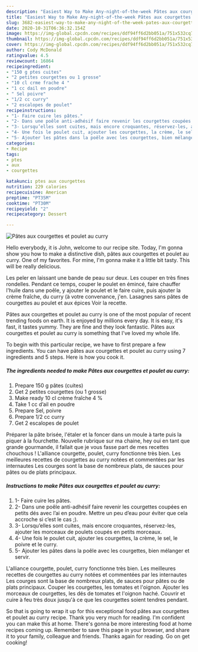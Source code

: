 ```yaml
---
description: "Easiest Way to Make Any-night-of-the-week Pâtes aux courgettes et poulet au curry"
title: "Easiest Way to Make Any-night-of-the-week Pâtes aux courgettes et poulet au curry"
slug: 3682-easiest-way-to-make-any-night-of-the-week-pates-aux-courgettes-et-poulet-au-curry
date: 2020-10-31T06:36:32.154Z
image: https://img-global.cpcdn.com/recipes/ddf94ff6d2bb051a/751x532cq70/pates-aux-courgettes-et-poulet-au-curry-photo-principale-de-la-recette.jpg
thumbnail: https://img-global.cpcdn.com/recipes/ddf94ff6d2bb051a/751x532cq70/pates-aux-courgettes-et-poulet-au-curry-photo-principale-de-la-recette.jpg
cover: https://img-global.cpcdn.com/recipes/ddf94ff6d2bb051a/751x532cq70/pates-aux-courgettes-et-poulet-au-curry-photo-principale-de-la-recette.jpg
author: Cody McDonald
ratingvalue: 4.5
reviewcount: 16864
recipeingredient:
- "150 g ptes cuites"
- "2 petites courgettes ou 1 grosse"
- "10 cl crme frache 4 "
- "1 cc dail en poudre"
- " Sel poivre"
- "1/2 cc curry"
- "2 escalopes de poulet"
recipeinstructions:
- "1- Faire cuire les pâtes."
- "2- Dans une poêle anti-adhésif faire revenir les courgettes coupées en petits dés avec l’ai en poudre. Mettre un peu d’eau pour éviter que cela accroche si c’est le cas ;)."
- "3- Lorsqu’elles sont cuites, mais encore croquantes, réservez-les, ajouter les morceaux de poulets coupés en petits morceaux."
- "4- Une fois le poulet cuit, ajouter les courgettes, la crème, le sel, le poivre et le curry."
- "5- Ajouter les pâtes dans la poêle avec les courgettes, bien mélanger et servir."
categories:
- Recipe
tags:
- ptes
- aux
- courgettes

katakunci: ptes aux courgettes 
nutrition: 229 calories
recipecuisine: American
preptime: "PT35M"
cooktime: "PT30M"
recipeyield: "2"
recipecategory: Dessert

---
```



![Pâtes aux courgettes et poulet au curry](https://img-global.cpcdn.com/recipes/ddf94ff6d2bb051a/751x532cq70/pates-aux-courgettes-et-poulet-au-curry-photo-principale-de-la-recette.jpg)

Hello everybody, it is John, welcome to our recipe site. Today, I'm gonna show you how to make a distinctive dish, pâtes aux courgettes et poulet au curry. One of my favorites. For mine, I'm gonna make it a little bit tasty. This will be really delicious.

Les peler en laissant une bande de peau sur deux. Les couper en très fines rondelles. Pendant ce temps, couper le poulet en émincé, faire chauffer l&#39;huile dans une poêle, y ajouter le poulet et le faire cuire, puis ajouter la crème fraîche, du curry (à votre convenance, j&#39;en. Lasagnes sans pâtes de courgettes au poulet et aux épices Voir la recette.

Pâtes aux courgettes et poulet au curry is one of the most popular of recent trending foods on earth. It is enjoyed by millions every day. It is easy, it's fast, it tastes yummy. They are fine and they look fantastic. Pâtes aux courgettes et poulet au curry is something that I've loved my whole life.


To begin with this particular recipe, we have to first prepare a few ingredients. You can have pâtes aux courgettes et poulet au curry using 7 ingredients and 5 steps. Here is how you cook it.

<!--inarticleads1-->

##### The ingredients needed to make Pâtes aux courgettes et poulet au curry:

1. Prepare 150 g pâtes (cuites)
1. Get 2 petites courgettes (ou 1 grosse)
1. Make ready 10 cl crème fraîche 4 %
1. Take 1 cc d’ail en poudre
1. Prepare  Sel, poivre
1. Prepare 1/2 cc curry
1. Get 2 escalopes de poulet


Préparer la pâte brisée, l&#39;étaler et la foncer dans un moule à tarte puis la piquer à la fourchette. Nouvelle rubrique sur ma chaine, hey oui en tant que grande gourmande, il fallait que je vous fasse part de mes recettes chouchous ! L&#39;alliance courgette, poulet, curry fonctionne très bien. Les meilleures recettes de courgettes au curry notées et commentées par les internautes Les courges sont la base de nombreux plats, de sauces pour pâtes ou de plats principaux. 

<!--inarticleads2-->

##### Instructions to make Pâtes aux courgettes et poulet au curry:

1. 1- Faire cuire les pâtes.
1. 2- Dans une poêle anti-adhésif faire revenir les courgettes coupées en petits dés avec l’ai en poudre. Mettre un peu d’eau pour éviter que cela accroche si c’est le cas ;).
1. 3- Lorsqu’elles sont cuites, mais encore croquantes, réservez-les, ajouter les morceaux de poulets coupés en petits morceaux.
1. 4- Une fois le poulet cuit, ajouter les courgettes, la crème, le sel, le poivre et le curry.
1. 5- Ajouter les pâtes dans la poêle avec les courgettes, bien mélanger et servir.


L&#39;alliance courgette, poulet, curry fonctionne très bien. Les meilleures recettes de courgettes au curry notées et commentées par les internautes Les courges sont la base de nombreux plats, de sauces pour pâtes ou de plats principaux. Couper les courgettes, les tomates et l&#39;oignon. Ajouter les morceaux de courgettes, les dés de tomates et l&#39;oignon haché. Couvrir et cuire à feu très doux jusqu&#39;à ce que les courgettes soient tendres pendant. 

So that is going to wrap it up for this exceptional food pâtes aux courgettes et poulet au curry recipe. Thank you very much for reading. I'm confident you can make this at home. There's gonna be more interesting food at home recipes coming up. Remember to save this page in your browser, and share it to your family, colleague and friends. Thanks again for reading. Go on get cooking!
